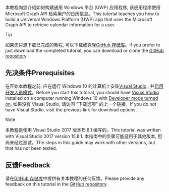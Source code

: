 <!-- markdownlint-disable MD002 MD041 -->

<span data-ttu-id="f2812-101">本教程向您介绍如何构建通用 Windows 平台 (UWP) 应用程序, 该应用程序使用 Microsoft Graph API 检索用户的日历信息。</span><span class="sxs-lookup"><span data-stu-id="f2812-101">This tutorial teaches you how to build a Universal Windows Platform (UWP) app that uses the Microsoft Graph API to retrieve calendar information for a user.</span></span>

> [!TIP]
> <span data-ttu-id="f2812-102">如果您只想下载已完成的教程, 可以下载或克隆[GitHub 存储库](https://github.com/microsoftgraph/msgraph-training-uwp)。</span><span class="sxs-lookup"><span data-stu-id="f2812-102">If you prefer to just download the completed tutorial, you can download or clone the [GitHub repository](https://github.com/microsoftgraph/msgraph-training-uwp).</span></span>

## <a name="prerequisites"></a><span data-ttu-id="f2812-103">先决条件</span><span class="sxs-lookup"><span data-stu-id="f2812-103">Prerequisites</span></span>

<span data-ttu-id="f2812-104">在开始本教程之前, 应在运行 Windows 10 的计算机上安装[Visual Studio](https://visualstudio.microsoft.com/vs/) , 并[启用开发人员模式](https://docs.microsoft.com/windows/uwp/get-started/enable-your-device-for-development)。</span><span class="sxs-lookup"><span data-stu-id="f2812-104">Before you start this tutorial, you should have [Visual Studio](https://visualstudio.microsoft.com/vs/) installed on a computer running Windows 10 with [Developer mode turned on](https://docs.microsoft.com/windows/uwp/get-started/enable-your-device-for-development).</span></span> <span data-ttu-id="f2812-105">如果没有 Visual Studio, 请访问 "下载选项" 的上一个链接。</span><span class="sxs-lookup"><span data-stu-id="f2812-105">If you do not have Visual Studio, visit the previous link for download options.</span></span>

> [!NOTE]
> <span data-ttu-id="f2812-106">本教程是使用 Visual Studio 2017 版本15.8.1 编写的。</span><span class="sxs-lookup"><span data-stu-id="f2812-106">This tutorial was written with Visual Studio 2017 version 15.8.1.</span></span> <span data-ttu-id="f2812-107">本指南中的步骤可能适用于其他版本, 但尚未经过测试。</span><span class="sxs-lookup"><span data-stu-id="f2812-107">The steps in this guide may work with other versions, but that has not been tested.</span></span>

## <a name="feedback"></a><span data-ttu-id="f2812-108">反馈</span><span class="sxs-lookup"><span data-stu-id="f2812-108">Feedback</span></span>

<span data-ttu-id="f2812-109">请在[GitHub 存储库](https://github.com/microsoftgraph/msgraph-training-uwp)中提供有关本教程的任何反馈。</span><span class="sxs-lookup"><span data-stu-id="f2812-109">Please provide any feedback on this tutorial in the [GitHub repository](https://github.com/microsoftgraph/msgraph-training-uwp).</span></span>